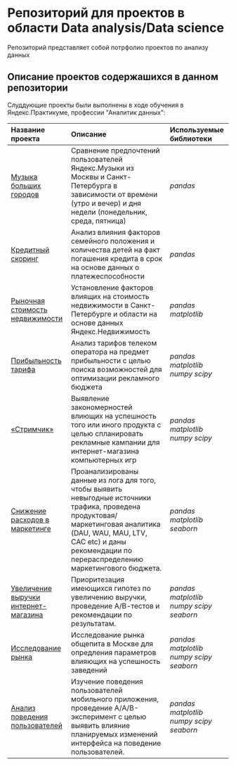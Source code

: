 # Репозиторий для проектов в области Data analysis/Data science

Репозиторий представляет собой потрфолио проектов по анализу данных

## Описание проектов содержашихся в данном репозитории

Слуддующие проекты были выполнены в ходе обучения в Яндекс.Практикуме, профессии "Аналитик данных":


| Название проекта | Описание  | Используемые библиотеки |
|:------------- |:---------------| :------------- |
|[Музыка больших городов](https://github.com/Mamoro85/da_projects/tree/main/0_music_p)   | Сравнение предпочтений пользователей Яндекс.Музыки из Москвы и Санкт-Петербурга в зависимости от времени (утро и вечер) и дня недели (понедельник, среда, пятница) |     *pandas*  |
|[Кредитный скоринг](https://github.com/Mamoro85/da_projects/tree/main/1_bank_p)   | Анализ влияния факторов семейного положения и количества детей на факт погашения кредита в срок на основе данных о платежеспособности   |  *pandas*  |
|[Рыночная стоимость недвижимости](https://github.com/Mamoro85/da_projects/tree/main/2_real_estate_p)  | Установление факторов влиящих на стоимость недвижимости в Санкт-Петербурге и области на основе данных Яндекс.Недвижимость     |  *pandas*  *matplotlib* |
|[Прибыльность тарифа](https://github.com/Mamoro85/da_projects/tree/main/3_telecom_p)  | Анализ тарифов телеком оператора на предмет прибыльности с целью поиска возможностей для оптимизации рекламного бюджета |  *pandas*  *matplotlib*  *numpy* *scipy*|
|[«Стримчик»](https://github.com/Mamoro85/da_projects/tree/main/4_e-com_p)  | Выявление закономерностей влиющих на успешность того или иного продукта с целью спланировать рекламные кампании для интернет-магазина компьютерных игр   |  *pandas*  *matplotlib*  *numpy* *scipy*|
|[Снижение расходов в маркетинге](https://github.com/Mamoro85/da_projects/tree/main/5_marketing_p)  | Проанализированы данные из лога для того, чтобы выявить невыгодные источники трафика, проведена продуктовая/маркетинговая аналитика (DAU, WAU, MAU, LTV, CAC etc) и даны рекомендации по перераспределению маркетингового бюджета.   |  *pandas* *matplotlib* *seaborn* |
|[Увеличение выручки интернет-магазина](https://github.com/Mamoro85/da_projects/tree/main/6_hypotesis_p)  | Приоритезация имеющихся гипотез по увеличению выручки, проведение А/В-тестов и рекомендации по результатам. |   *pandas*  *matplotlib*  *numpy* *scipy* *seaborn* |
|[Исследование рынка](https://github.com/Mamoro85/da_projects/tree/main/7_research_p)  | Исследование рынка общепита в Москве для опредления параметров влияющих на успешность заведений |  *pandas*  *matplotlib*  *numpy* *scipy* *seaborn* |
|[Анализ поведения пользователей](https://github.com/Mamoro85/da_projects/tree/main/8_e_com_2_p)  | Изучение поведения пользователей мобильного приложения, проведение А/A/B-эксперимент с целью выявить влияние планируемых изменений интерфейса на поведение пользователей. |  *pandas*  *matplotlib*  *numpy* *scipy* *seaborn* |
